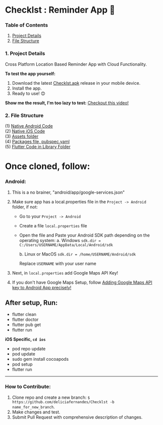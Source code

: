 
# Checklst : Reminder App :pushpin:

### Table of Contents
1. <a href="#Details">Project Details</a>
2. <a href="#FS">File Structure</a>

### <a name="Details">1. Project Details</a>
Cross Platform Location Based Reminder App with Cloud Functionality.

**To test the app yourself:**
1. Download the latest [Checklst.apk](https://github.com/deliciafernandes/Checklst/releases/tag/v2.0.0) release in your mobile device.
2. Install the app.
3. Ready to use! 😊

**Show me the result, I'm too lazy to test:** [Checkout this video!](https://github.com/deliciafernandes/Checklst/blob/main/Checklst.mov)

### <a name="FS">2. File Structure</a>
(1) [Native Android Code](https://github.com/deliciafernandes/Checklst/tree/main/android)
<br>(2) [Native iOS Code](https://github.com/deliciafernandes/Checklst/tree/main/ios)
<br>(3) [Assets folder](https://github.com/deliciafernandes/Checklst/tree/main/assets)
<br>(4) [Packages file, pubspec.yaml](https://github.com/deliciafernandes/Checklst/blob/main/pubspec.yaml "pubspec.yaml")
<br>(5) [Flutter Code in Library Folder](https://github.com/deliciafernandes/Checklst/tree/main/lib)

# Once cloned, follow:

### Android:
1. This is a no brainer, "android/app/google-services.json"
2. Make sure app has a local.properties file in the `Project -> Android` folder, if not:
	* Go to your  `Project -> Android`
	* Create a file  `local.properties` file
	* Open the file and Paste your Android SDK path depending on the operating system:
		a. Windows
			`sdk.dir = C:/Users/USERNAME/AppData/Local/Android/sdk`
		
		b. Linux or MacOS
			`sdk.dir = /home/USERNAME/Android/sdk`

		Replace  `USERNAME`  with your user name

3. Next, in `local.properties` add Google Maps API Key!
4. If you don't have Google Maps Setup,  follow [Adding Google Maps API key to Android App precisely!](https://developers.google.com/maps/documentation/android-sdk/get-api-key)

## After setup, Run:
- flutter clean
- flutter doctor
- flutter pub get
- flutter run

**iOS Specific, `cd ios`**
- pod repo update
- pod update
- sudo gem install cocoapods
- pod setup
- flutter run

---
### **How to Contribute:**

1. Clone repo and create a new branch: `$ https://github.com/deliciafernandes/Checklst -b name_for_new_branch`.
2. Make changes and test.
3. Submit Pull Request with comprehensive description of changes.